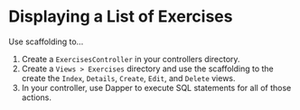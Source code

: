 # Displaying a List of Exercises

Use scaffolding to...

1. Create a `ExercisesController` in your controllers directory.
1. Create a `Views > Exercises` directory and use the scaffolding to the create the `Index`, `Details`, `Create`, `Edit`, and `Delete` views.
1. In your controller, use Dapper to execute SQL statements for all of those actions.
